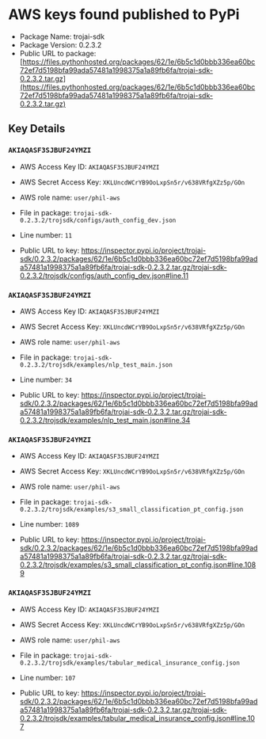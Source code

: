 # AWS keys found published to PyPi

* Package Name: trojai-sdk
* Package Version: 0.2.3.2
* Public URL to package: [https://files.pythonhosted.org/packages/62/1e/6b5c1d0bbb336ea60bc72ef7d5198bfa99ada57481a1998375a1a89fb6fa/trojai-sdk-0.2.3.2.tar.gz](https://files.pythonhosted.org/packages/62/1e/6b5c1d0bbb336ea60bc72ef7d5198bfa99ada57481a1998375a1a89fb6fa/trojai-sdk-0.2.3.2.tar.gz)

## Key Details

### `AKIAQASF3SJBUF24YMZI`

* AWS Access Key ID: `AKIAQASF3SJBUF24YMZI`
* AWS Secret Access Key: `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` 
* AWS role name: `user/phil-aws`
* File in package: `trojai-sdk-0.2.3.2/trojsdk/configs/auth_config_dev.json`
* Line number: `11`

* Public URL to key: https://inspector.pypi.io/project/trojai-sdk/0.2.3.2/packages/62/1e/6b5c1d0bbb336ea60bc72ef7d5198bfa99ada57481a1998375a1a89fb6fa/trojai-sdk-0.2.3.2.tar.gz/trojai-sdk-0.2.3.2/trojsdk/configs/auth_config_dev.json#line.11



### `AKIAQASF3SJBUF24YMZI`

* AWS Access Key ID: `AKIAQASF3SJBUF24YMZI`
* AWS Secret Access Key: `XKLUncdWCrYB9OoLxpSn5r/v638VRfgXZz5p/GOn` 
* AWS role name: `user/phil-aws`
* File in package: `trojai-sdk-0.2.3.2/trojsdk/examples/nlp_test_main.json`
* Line number: `34`

* Public URL to key: https://inspector.pypi.io/project/trojai-sdk/0.2.3.2/packages/62/1e/6b5c1d0bbb336ea60bc72ef7d5198bfa99ada57481a1998375a1a89fb6fa/trojai-sdk-0.2.3.2.tar.gz/trojai-sdk-0.2.3.2/trojsdk/examples/nlp_test_main.json#line.34



### `AKIAQASF3SJBUF24YMZI`

* AWS Access Key ID: `AKIAQASF3SJBUF24YMZI`
* AWS Secret Access Key: `XKLUncdWCrYB9OoLxpSn5r/v638VRfgXZz5p/GOn` 
* AWS role name: `user/phil-aws`
* File in package: `trojai-sdk-0.2.3.2/trojsdk/examples/s3_small_classification_pt_config.json`
* Line number: `1089`

* Public URL to key: https://inspector.pypi.io/project/trojai-sdk/0.2.3.2/packages/62/1e/6b5c1d0bbb336ea60bc72ef7d5198bfa99ada57481a1998375a1a89fb6fa/trojai-sdk-0.2.3.2.tar.gz/trojai-sdk-0.2.3.2/trojsdk/examples/s3_small_classification_pt_config.json#line.1089



### `AKIAQASF3SJBUF24YMZI`

* AWS Access Key ID: `AKIAQASF3SJBUF24YMZI`
* AWS Secret Access Key: `XKLUncdWCrYB9OoLxpSn5r/v638VRfgXZz5p/GOn` 
* AWS role name: `user/phil-aws`
* File in package: `trojai-sdk-0.2.3.2/trojsdk/examples/tabular_medical_insurance_config.json`
* Line number: `107`

* Public URL to key: https://inspector.pypi.io/project/trojai-sdk/0.2.3.2/packages/62/1e/6b5c1d0bbb336ea60bc72ef7d5198bfa99ada57481a1998375a1a89fb6fa/trojai-sdk-0.2.3.2.tar.gz/trojai-sdk-0.2.3.2/trojsdk/examples/tabular_medical_insurance_config.json#line.107


